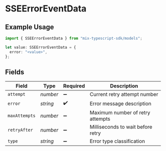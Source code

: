 # SSEErrorEventData

## Example Usage

```typescript
import { SSEErrorEventData } from "mix-typescript-sdk/models";

let value: SSEErrorEventData = {
  error: "<value>",
};
```

## Fields

| Field                             | Type                              | Required                          | Description                       |
| --------------------------------- | --------------------------------- | --------------------------------- | --------------------------------- |
| `attempt`                         | *number*                          | :heavy_minus_sign:                | Current retry attempt number      |
| `error`                           | *string*                          | :heavy_check_mark:                | Error message description         |
| `maxAttempts`                     | *number*                          | :heavy_minus_sign:                | Maximum number of retry attempts  |
| `retryAfter`                      | *number*                          | :heavy_minus_sign:                | Milliseconds to wait before retry |
| `type`                            | *string*                          | :heavy_minus_sign:                | Error type classification         |